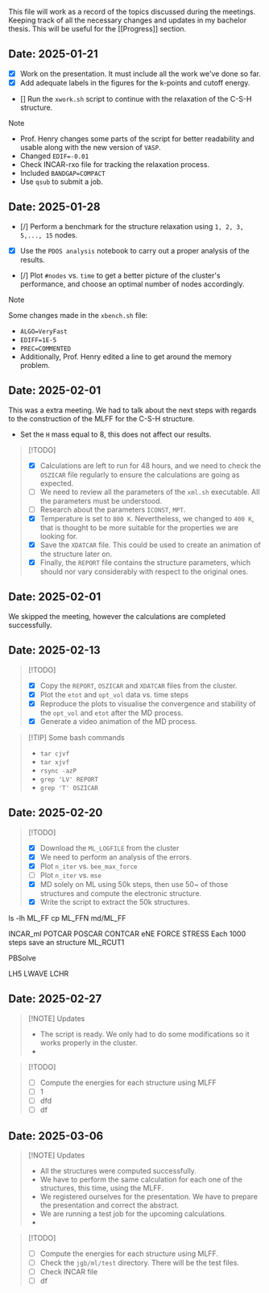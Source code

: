 This file will work as a record of the topics discussed during the meetings. Keeping track of all the necessary changes and updates in my bachelor thesis. This will be useful for the [[Progress]] section. 
## **Date:** 2025-01-21
- [x] Work on the presentation. It must include all the work we've done so far. 
- [x] Add adequate labels in the figures for the k-points and cutoff energy. 
- [\] Run the `xwork.sh` script to continue with the relaxation of the C-S-H structure. 

> [!Note] 
>- Prof. Henry changes some parts of the script for better readability  and usable along with the new version of `VASP`.
>- Changed `EDIF=-0.01`
>- Check INCAR-rxo file for tracking the relaxation process.
>- Included `BANDGAP=COMPACT`
>- Use `qsub` to submit a job.

## **Date:** 2025-01-28
- [/] Perform a benchmark for the structure relaxation using `1, 2, 3, 5,..., 15` nodes. 
- [x] Use the `PDOS analysis` notebook to carry out a proper analysis of the results. 
- [/] Plot `#nodes` vs. `time` to get a better picture of the cluster's performance, and choose an optimal number of nodes accordingly. 

>[!NOTE]
>Some changes made in the `xbench.sh` file:
>- `ALGO=VeryFast`
>- `EDIFF=1E-5`
>- `PREC=COMMENTED`
>- Additionally, Prof. Henry edited a line to get around the memory problem. 

## **Date:** 2025-02-01
This was a extra meeting. We had to talk about the next steps with regards to the construction of the MLFF for the C-S-H structure. 

- Set the `H` mass equal to 8, this does not affect our results. 

>[!TODO]
>- [x] Calculations are left to run for 48 hours, and we need to check the `OSZICAR` file regularly to ensure the calculations are going as expected. 
>- [ ] We need to review all the parameters of the `xml.sh` executable. All the parameters must be understood. 
>- [ ] Research about the parameters `ICONST`, `MPT`. 
>- [x] Temperature is set to `800 K`. Nevertheless, we changed to `400 K`, that is thought to be more suitable for the properties we are looking for. 
>- [x] Save the `XDATCAR` file. This could be used to create an animation of the structure later on. 
>- [x] Finally, the `REPORT` file contains the structure parameters, which should nor vary considerably with respect to the original ones. 

## **Date:** 2025-02-01
We skipped the meeting, however the calculations are completed successfully. 

## **Date:** 2025-02-13
>[!TODO]
>- [x] Copy the `REPORT`, `OSZICAR` and `XDATCAR` files from the cluster.
>- [x]  Plot the `etot` and `opt_vol` data vs. time steps
>- [x] Reproduce the plots to visualise the convergence and stability of the `opt_vol` and `etot` after the MD process.
>- [x] Generate a video animation of the  MD process.

>[!TIP] Some bash commands
> - `tar cjvf`
> - `tar xjvf`
> - `rsync -azP`
> - `grep 'LV' REPORT`
> - `grep 'T' OSZICAR`

## **Date:** 2025-02-20

>[!TODO] 
>- [x] Download the `ML_LOGFILE` from the cluster
>- [x] We need to perform an analysis of the errors. 
>- [x] Plot `n_iter` vs. `bee_max_force`
>- [ ]  Plot `n_iter` vs. `mse`
>- [x] MD solely on ML using 50k steps, then use 50~ of those structures and compute the electronic structure. 
>- [x] Write the script to extract the 50k structures. 


ls -lh ML_FF
cp ML_FFN md/ML_FF

INCAR_ml
POTCAR
POSCAR
CONTCAR 
eNE
FORCE
STRESS
Each 1000 steps save an structure
ML_RCUT1

PBSolve

LH5
LWAVE
LCHR

## **Date:** 2025-02-27

>[!NOTE] Updates
>- The script is ready. We only had to do some modifications so it works properly in the cluster. 
>- 

>[!TODO]
>- [ ] Compute the energies for each structure using MLFF
>- [ ] 1  
>- [ ] dfd
>- [ ] df


## **Date:** 2025-03-06

>[!NOTE] Updates
>- All the structures were computed successfully.
>- We have to perform the same calculation for each one of the structures, this time, using the MLFF.
>- We registered ourselves for the presentation. We have to prepare the presentation and correct the abstract. 
>- We are running a test job for the upcoming calculations.
>- 

>[!TODO]
>- [ ] Compute the energies for each structure using MLFF.
>- [ ] Check the `jgb/ml/test` directory. There will be the test files. 
>- [ ] Check INCAR file 
>- [ ] df


